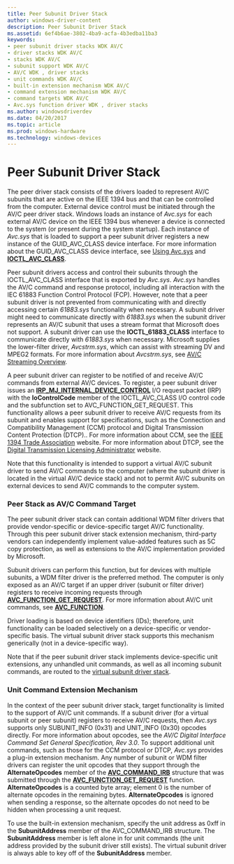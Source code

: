 ```yaml
---
title: Peer Subunit Driver Stack
author: windows-driver-content
description: Peer Subunit Driver Stack
ms.assetid: 6ef4b6ae-3802-4ba9-acfa-4b3edba11ba3
keywords:
- peer subunit driver stacks WDK AV/C
- driver stacks WDK AV/C
- stacks WDK AV/C
- subunit support WDK AV/C
- AV/C WDK , driver stacks
- unit commands WDK AV/C
- built-in extension mechanism WDK AV/C
- command extension mechanism WDK AV/C
- command targets WDK AV/C
- Avc.sys function driver WDK , driver stacks
ms.author: windowsdriverdev
ms.date: 04/20/2017
ms.topic: article
ms.prod: windows-hardware
ms.technology: windows-devices
---
```


# Peer Subunit Driver Stack


The peer driver stack consists of the drivers loaded to represent AV/C subunits that are active on the IEEE 1394 bus and that can be controlled from the computer. External device control must be initiated through the AV/C peer driver stack. Windows loads an instance of *Avc.sys* for each external AV/C device on the IEEE 1394 bus whenever a device is connected to the system (or present during the system startup). Each instance of *Avc.sys* that is loaded to support a peer subunit driver registers a new instance of the GUID\_AVC\_CLASS device interface. For more information about the GUID\_AVC\_CLASS device interface, see [Using Avc.sys](using-avc-sys.md) and [**IOCTL\_AVC\_CLASS**](https://msdn.microsoft.com/library/windows/hardware/ff560789).

Peer subunit drivers access and control their subunits through the IOCTL\_AVC\_CLASS interface that is exported by *Avc.sys*. *Avc.sys* handles the AV/C command and response protocol, including all interaction with the IEC 61883 Function Control Protocol (FCP). However, note that a peer subunit driver is not prevented from communicating with and directly accessing certain *61883.sys* functionality when necessary. A subunit driver might need to communicate directly with *61883.sys* when the subunit driver represents an AV/C subunit that uses a stream format that Microsoft does not support. A subunit driver can use the **IOCTL\_61883\_CLASS** interface to communicate directly with *61883.sys* when necessary. Microsoft supplies the lower-filter driver, *Avcstrm.sys*, which can assist with streaming DV and MPEG2 formats. For more information about *Avcstrm.sys*, see [AV/C Streaming Overview](av-c-streaming-overview.md).

A peer subunit driver can register to be notified of and receive AV/C commands from external AV/C devices. To register, a peer subunit driver issues an [**IRP\_MJ\_INTERNAL\_DEVICE\_CONTROL**](https://msdn.microsoft.com/library/windows/hardware/ff550766) I/O request packet (IRP) with the **IoControlCode** member of the IOCTL\_AVC\_CLASS I/O control code and the subfunction set to AVC\_FUNCTION\_GET\_REQUEST. This functionality allows a peer subunit driver to receive AV/C requests from its subunit and enables support for specifications, such as the Connection and Compatibility Management (CCM) protocol and Digital Transmission Content Protection (DTCP).. For more information about CCM, see the [IEEE 1394 Trade Association](http://go.microsoft.com/fwlink/p/?LinkId=518448) website. For more information about DTCP, see the [Digital Transmission Licensing Administrator](http://go.microsoft.com/fwlink/p/?linkid=8731) website.

Note that this functionality is intended to support a virtual AV/C subunit driver to send AV/C commands to the computer (where the subunit driver is located in the virtual AV/C device stack) and not to permit AV/C subunits on external devices to send AV/C commands to the computer system.

### <a href="" id="peer-stack-as-av-c-command-target"></a>**Peer Stack as AV/C Command Target**

The peer subunit driver stack can contain additional WDM filter drivers that provide vendor-specific or device-specific target AV/C functionality. Through this peer subunit driver stack extension mechanism, third-party vendors can independently implement value-added features such as 5C copy protection, as well as extensions to the AV/C implementation provided by Microsoft.

Subunit drivers can perform this function, but for devices with multiple subunits, a WDM filter driver is the preferred method. The computer is only exposed as an AV/C target if an upper driver (subunit or filter driver) registers to receive incoming requests through [**AVC\_FUNCTION\_GET\_REQUEST**](https://msdn.microsoft.com/library/windows/hardware/ff554163). For more information about AV/C unit commands, see [**AVC\_FUNCTION**](https://msdn.microsoft.com/library/windows/hardware/ff554145).

Driver loading is based on device identifiers (IDs); therefore, unit functionality can be loaded selectively on a device-specific or vendor-specific basis. The virtual subunit driver stack supports this mechanism generically (not in a device-specific way).

Note that if the peer subunit driver stack implements device-specific unit extensions, any unhandled unit commands, as well as all incoming subunit commands, are routed to the [virtual subunit driver stack](virtual-subunit-driver-stack.md).

### **Unit Command Extension Mechanism**

In the context of the peer subunit driver stack, target functionality is limited to the support of AV/C unit commands. If a subunit driver (for a virtual subunit or peer subunit) registers to receive AV/C requests, then *Avc.sys* supports only SUBUNIT\_INFO (0x31) and UNIT\_INFO (0x30) opcodes directly. For more information about opcodes, see the *AV/C Digital Interface Command Set General Specification, Rev 3.0*. To support additional unit commands, such as those for the CCM protocol or DTCP, *Avc.sys* provides a plug-in extension mechanism. Any number of subunit or WDM filter drivers can register the unit opcodes that they support through the **AlternateOpcodes** member of the [**AVC\_COMMAND\_IRB**](https://msdn.microsoft.com/library/windows/hardware/ff554140) structure that was submitted through the [**AVC\_FUNCTION\_GET\_REQUEST**](https://msdn.microsoft.com/library/windows/hardware/ff554163) function. **AlternateOpcodes** is a counted byte array; element 0 is the number of alternate opcodes in the remaining bytes. **AlternateOpcodes** is ignored when sending a response, so the alternate opcodes do not need to be hidden when processing a unit request.

To use the built-in extension mechanism, specify the unit address as 0xff in the **SubunitAddress** member of the AVC\_COMMAND\_IRB structure. The **SubunitAddress** member is left alone in for unit commands (the unit address provided by the subunit driver still exists). The virtual subunit driver is always able to key off of the **SubunitAddress** member.

 

 




